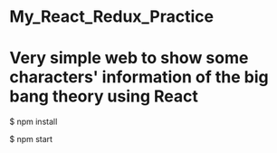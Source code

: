 # My_React_Redux_Practice
# Very simple web to show some characters' information of the big bang theory using React

$ npm install

$ npm start
